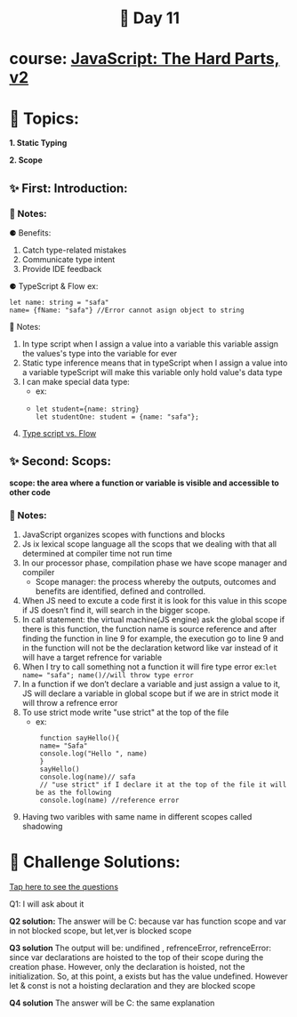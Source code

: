 <h1 align="center">🚀 Day 11 </h1>

# course: [JavaScript: The Hard Parts, v2](https://frontendmasters.com/courses/javascript-hard-parts-v2/)

# 🔎 Topics:
**1. Static Typing**

**2. Scope**

## ✨️ First: Introduction:
### 📝 Notes:
⚈ Benefits:
1. Catch type-related mistakes
2. Communicate type intent
3. Provide IDE feedback

⚈ TypeScript & Flow
ex:
```
let name: string = "safa"
name= {fName: "safa"} //Error cannot asign object to string
```
📌 Notes:
1. In type script when I assign a value into a variable this variable assign the values's type into the variable for ever
2. Static type inference means that in typeScript when I assign a value into a variable typeScript will make this variable only hold value's data type 
3. I can make special data type:
   * ex:
   * ```
     let student={name: string}
     let studentOne: student = {name: "safa"};
     ```
4. [Type script vs. Flow](https://github.com/niieani/typescript-vs-flowtype)

## ✨️ Second: Scops:
**scope:  the area where a function or variable is visible and accessible to other code**
### 📝 Notes:
1. JavaScript organizes scopes with functions and blocks
2. Js ix lexical scope language all the scops that we dealing with that all determined at compiler time not run time 
3. In our processor phase, compilation phase we have scope manager and compiler 
      * Scope manager: the process whereby the outputs, outcomes and benefits are identified, defined and controlled.
4. When JS need to excute a code first it is look for this value in this scope if JS doesn’t find it, will search in the bigger scope.
5. In call statement: the virtual machine(JS engine) ask the global scope if there is this function, the function name is source reference and after finding the function in line 9 for example, the execution go to line 9 and in the function will not be the declaration ketword like var instead of it will have a target refrence for variable
6. When I try to call something not a function it will fire type error  ex:```let name= "safa"; name()//will throw type error ```
7. In a function if we don’t declare a variable and just assign a value to it, JS will declare a variable in global scope but if we are in strict mode it will throw a refrence error 
8. To use strict mode write "use strict" at the top of the file 
    * ex:
      ```
       function sayHello(){
       name= "Safa"
       console.log("Hello ", name)
       }
       sayHello()
       console.log(name)// safa
       // "use strict" if I declare it at the top of the file it will be as the following
       console.log(name) //reference error
      ```
9. Having two varibles with same name in different scopes called shadowing

# 💪 Challenge Solutions:
[Tap here to see the questions](https://github.com/orjwan-alrajaby/gsg-expressjs-backend-training-2023/blob/main/learning-sprint-1/week3-day2-tasks/tasks.md)

Q1: I will ask about it 

**Q2 solution:**
The answer will be C: because var has function scope and var in not blocked scope, but let,ver is blocked scope 

**Q3 solution**
The output will be: undifined , refrenceError, refrenceError: since var declarations are hoisted to the top of their scope during the creation phase. However, only the declaration is hoisted, not the initialization. So, at this point, a exists but has the value undefined. However let & const is not a hoisting declaration and they are blocked scope 

**Q4 solution**
The answer will be C: the same explanation 
